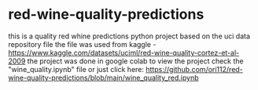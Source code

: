 # red-wine-quality-predictions
this is a quality red whine predictions python project based on the uci data repository file
the file was used from kaggle - https://www.kaggle.com/datasets/uciml/red-wine-quality-cortez-et-al-2009
the project was done in google colab
to view the project check the "wine_quality.ipynb" file or just click here: https://github.com/ori112/red-wine-quality-predictions/blob/main/wine_quality_red.ipynb
